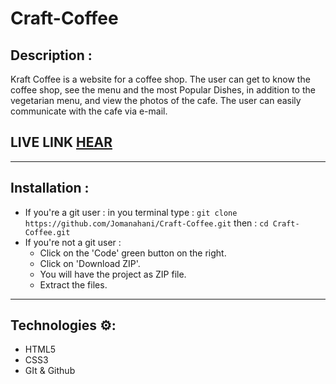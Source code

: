 # Craft-Coffee
## Description :
Kraft Coffee is a website for a coffee shop. The user can get to know the coffee shop, see the menu and the most Popular Dishes, in addition to the vegetarian menu, and view the photos of the cafe. The user can easily communicate with the cafe via e-mail.
## LIVE LINK [HEAR](https://jomanahani.github.io/Craft-Coffee/)
---

## Installation :
- If you're a git user :
    in you terminal type : `git clone https://github.com/Jomanahani/Craft-Coffee.git`
    then : `cd Craft-Coffee.git`
- If you're not a git user :
  - Click on the 'Code' green button on the right.
  - Click on 'Download ZIP'.
  - You will have the project as ZIP file.
  - Extract the files.

---

## Technologies ⚙:
- HTML5
- CSS3
- GIt & Github

